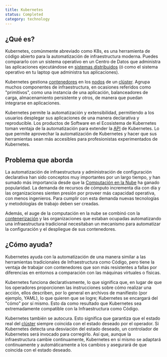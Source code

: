```yaml
---
title: Kubernetes
status: Completed
category: technology
---
```


## ¿Qué es?
Kubernetes, comúnmente abreviado como K8s, es una herramienta de código abierto para la automatización de infraestructura moderna. Puedes compararlo con un sistema operativo en un Centro de Datos que administra las aplicaciones ejecutándose en [sistemas distribuidos](/distributed_systems/) (ó como el sistema operativo en tu laptop que administra tus aplicaciones).

Kubernetes gestiona [contenedores](/container/) en los [nodos](/nodes/) de un [clúster](/cluster/). Agrupa muchos componentes de infraestructura, en ocasiones referidos como "primitivos", como una instancia de una aplicación, balanceadores de carga, almacenamiento persistente y otros, de manera que puedan integrarse en aplicaciones.

Kubernetes permite la automatización y extensibilidad, permitiendo a los usuarios desplegar sus aplicaciones de una manera declarativa y reproducible. Los productos de Software en el Ecosistema de Kubernetes toman ventaja de la automatización para extender la [API](/application_programming_interface/) de Kubernetes. Lo que permite aprovechar la automatización de Kubernetes y hacer que sus herramientas sean más accesibles para profesionistas experimentados de Kubernetes.

## Problema que aborda
La automatización de infraestructura y administración de configuración declarativa han sido conceptos muy importantes por un largo tiempo, y han sumado más importancia desde que la [Computación en la Nube](/es/cloud_computing/) ha ganado popularidad. La demanda de recursos de cómputo incrementa día con día y las organizaciones sienten presión por proveer más capacidad operativa, con menos ingenieros. Para cumplir con esta demanda nuevas tecnologías y metodologías de trabajo deben ser creadas.

Además, el auge de la computación en la nube se combinó con la [contenerización](/containerization/) y las organizaciones que estaban ocupadas automatizando una infraestructura tradicional necesitaban un mecanismo para automatizar la configuración y el despliegue de sus contenedores.

## ¿Cómo ayuda?
Kubernetes ayuda con la automatización de una manera similar a las herramientas tradicionales de Infraestructura como Código, pero tiene la ventaja de trabajar con contenedores que son más resistentes a fallas por diferencias en entornos a comparación con las máquinas virtuales o físicas.

Kubernetes funciona declarativamente, lo que significa que, en lugar de que los operadores proporcionen las instrucciones sobre cómo realizar una acción, ellos describen, por lo general en archivos de manifiesto (por ejemplo, YAML), lo que quieren que se logre; Kubernetes se encargará del "cómo" por sí mismo. Esto da como resultado que Kubernetes sea extremadamente compatible con la Infraestructura como Código.

Kubernetes también se autocura. Esto significa que garantiza que el estado real del [clúster](/cluster/) siempre coincida con el estado deseado por el operador. Si Kubernetes detecta una desviación del estado deseado, un controlador de Kubernetes será invocado para corregirlo. Así que, aunque la infraestructura cambie continuamente, Kubernetes en sí mismo se adaptará continuamente y automáticamente a los cambios y asegurará de que coincida con el estado deseado.